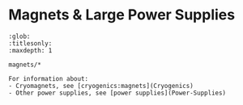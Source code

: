 # Magnets & Large Power Supplies

```{toctree}
:glob:
:titlesonly:
:maxdepth: 1

magnets/*
```

```{seealso}
For information about:
- Cryomagnets, see [cryogenics:magnets](Cryogenics)
- Other power supplies, see [power supplies](Power-Supplies)
```
